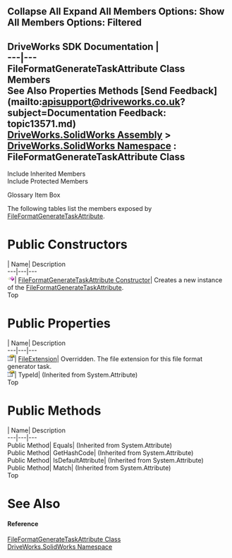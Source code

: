 Collapse All Expand All Members Options: Show All  Members Options: Filtered   
---  
DriveWorks SDK Documentation  |   
---|---  
FileFormatGenerateTaskAttribute Class Members   
See Also Properties Methods [Send Feedback](mailto:apisupport@driveworks.co.uk?subject=Documentation Feedback: topic13571.md)  
[DriveWorks.SolidWorks Assembly](topic13342.md) > [DriveWorks.SolidWorks Namespace](topic13345.md) : FileFormatGenerateTaskAttribute Class  
---  
  
Include Inherited Members    
Include Protected Members  


Glossary Item Box

The following tables list the members exposed by [FileFormatGenerateTaskAttribute](topic13571.md).

# Public Constructors

| Name| Description  
---|---|---  
![Public Constructor](dotnetimages/publicConstructor.gif)| [FileFormatGenerateTaskAttribute Constructor](topic13577.md)| Creates a new instance of the [FileFormatGenerateTaskAttribute](topic13571.md).   
Top

# Public Properties

| Name| Description  
---|---|---  
![Public Property](dotnetimages/publicProperty.gif)| [FileExtension](topic13578.md)| Overridden. The file extension for this file format generator task.   
![Public Property](dotnetimages/publicProperty.gif)| TypeId|  (Inherited from System.Attribute)  
Top

# Public Methods

| Name| Description  
---|---|---  
Public Method| Equals|  (Inherited from System.Attribute)  
Public Method| GetHashCode|  (Inherited from System.Attribute)  
Public Method| IsDefaultAttribute|  (Inherited from System.Attribute)  
Public Method| Match|  (Inherited from System.Attribute)  
Top

# See Also

#### Reference

[FileFormatGenerateTaskAttribute Class](topic13571.md)   
[DriveWorks.SolidWorks Namespace](topic13345.md)


